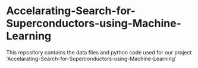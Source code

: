 # Accelarating-Search-for-Superconductors-using-Machine-Learning
This repository contains the data files and python code used for our project 'Accelarating-Search-for-Superconductors-using-Machine-Learning'
